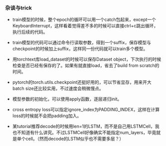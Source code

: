 ### 杂谈与trick

- train模型的时候，整个epoch的循环可以用一个catch包起来，except一个KeyboardInterrupt，这样看着觉得差不多的时候可以直接ctrl+c跳出循环，执行后续的代码。
- train模型的代码可以通过命令行读取参数，得到一个suffix，保存模型与checkpoint的时候加上suffix，这样同一份代码就可以train多个模型。
- 用torchtext库load_dataset的时候可以保存Dataset object，下次执行的时候检查是否已经有保存的了。如果有就直接load，省去了build from scratch的时间。

- pytorch的torch.utils.checkpoint还挺好用的，可以节省显存，用来开大batch size还比较实用，不过速度会稍微慢点。

- 模型参数的初始化，可以使用apply函数，逐层递归init。
- cross entropy loss可以指定ignore_index为PADDING_INDEX，这样在计算loss的时候就不会把padding加入。
- 某tutorial推荐decode的时候用len=1的LSTM，而不是自己用LSTMCell，我也不知道有什么讲究。不过LSTMCell好像确实不能指定num_layers，毕竟就是单个cell。（然而decode的LSTM似乎也不需要多层？）
